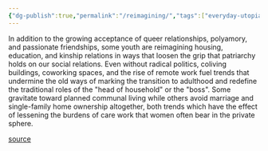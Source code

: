 ```yaml
---
{"dg-publish":true,"permalink":"/reimagining/","tags":["everyday-utopia-what-2000-years-of-wild-experiments-can-teach-us-about-the-good-life"],"created":"","updated":""}
---
```


In addition to the growing acceptance of queer relationships, polyamory, and passionate friendships, some youth are reimagining housing, education, and kinship relations in ways that loosen the grip that patriarchy holds on our social relations. Even without radical politics, coliving buildings, coworking spaces, and the rise of remote work fuel trends that undermine the old ways of marking the transition to adulthood and redefine the traditional roles of the "head of household" or the "boss". Some gravitate toward planned communal living while others avoid marriage and single-family home ownership altogether, both trends which have the effect of lessening the burdens of care work that women often bear in the private sphere. 

[source](https://www.goodreads.com/book/show/62919855-everyday-utopia)